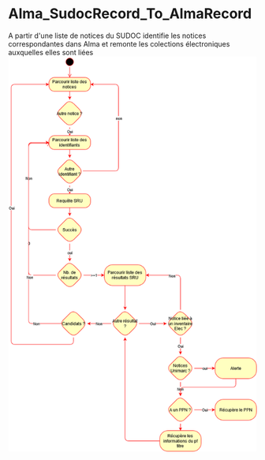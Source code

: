 # Alma_SudocRecord_To_AlmaRecord 
A partir d'une liste de notices du SUDOC identifie les notices correspondantes dans Alma et remonte les colections électroniques  auxquelles elles sont liées
![Diagramme](./Alma_SudocRecord_To_Alma_Record.png)
